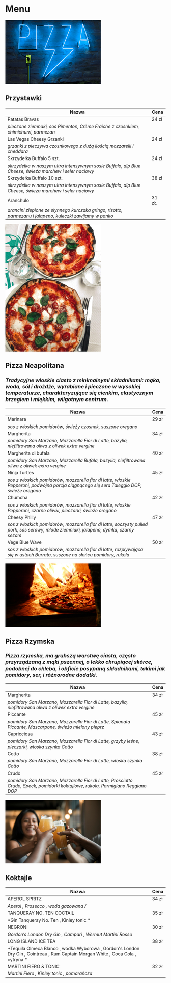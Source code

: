 # Menu

<img src="img/pexels-rodolfoclix-1596884.jpg" width="300">

## Przystawki
| Nazwa                      | Cena  |
|----------------------------|-------|
|Patatas Bravas              | 24 zł |
|*pieczone ziemnaki, sos Pimenton, Crème Fraiche z czosnkiem, chimichurri, parmezan*|
|Las Vegas Cheesy Grzanki    | 24 zł |
|*grzanki z pieczywa czosnkowego z dużą ilością mozzarelli i cheddara*|
|Skrzydełka Buffalo 5 szt.   | 24 zł |
|*skrzydełka w naszym ultra intensywnym sosie Buffalo, dip Blue Cheese, świeża marchew i seler naciowy*|
|Skrzydełka Buffalo 10 szt.  | 38 zł |
|*skrzydełka w naszym ultra intensywnym sosie Buffalo, dip Blue Cheese, świeża marchew i seler naciowy*|
|Aranchulo                   | 31 zŁ |
|*arancini zlepione ze słynnego kurczaka gringo, risotto, parmezanu i jalapeno, kuleczki zawijamy w panko*|

<img src="img/pexels-vince-2147491.jpg" width="300">

## Pizza Neapolitana
### *Tradycyjne włoskie ciasto z minimalnymi składnikami: mąka, woda, sól i drożdże, wyrabiane i pieczone w wysokiej temperaturze, charakteryzujące się cienkim, elastycznym brzegiem i miękkim, wilgotnym centrum.*
| Nazwa | Cena
|-----------|-----|
| Marinara | 29 zł |
|*sos z włoskich pomidorów, świeży czosnek, suszone oregano*  |
| Margherita | 34 zł |
|*pomidory San Marzano, Mozzarella Fior di Latte, bazylia, niefiltrowana oliwa z oliwek extra vergine* |
| Margherita di bufala | 40 zł |
|*pomidory San Marzano, Mozzarella Bufala, bazylia, niefiltrowana oliwa z oliwek extra vergine*|
|Ninja Turtles | 45 zł
|*sos z włoskich pomidorów, mozzarella fior di latte, włoskie Pepperoni, podwójna porcja ciągnącego się sera Taleggio DOP, świeże oregano*|
|Chumcha | 42 zł|
|*sos z włoskich pomidorów, mozzarella fior di latte, włoskie Pepperoni, czarne oliwki, pieczarki, świeże oregano*|
|Cheesy Philly | 47 zł |
|*sos z włoskich pomidorów, mozzarella fior di latte, soczysty pulled pork, sos serowy, młode ziemniaki, jalapeno, dymka, czarny sezam*|
|Vege Blue Wave | 50 zł |
|*sos z włoskich pomidorów, mozzarella fior di latte, rozpływająca się w ustach Burrata, suszone na słońcu pomidory, rukola*|

<img src="img/pexels-viniciusbenedit-1082343.jpg" width="300">

## Pizza Rzymska
### *Pizza rzymska, ma grubszą warstwę ciasta, często przyrządzaną z mąki pszennej, o lekko chrupiącej skórce, podobnej do chleba, i obficie posypaną składnikami, takimi jak pomidory, ser, i różnorodne dodatki.*
| Nazwa | Cena
|-----------|-----|
|Margherita | 34 zł |
|*pomidory San Marzano, Mozzarella Fior di Latte, bazylia, niefiltrowana oliwa z oliwek extra vergine*|
|Piccante | 45 zł |
|*pomidory San Marzano, Mozzarella Fior di Latte, Spianata Piccante, Mascarpone, świeżo mielony pieprz*|
|Capricciosa | 43 zł |
|*pomidory San Marzano, Mozzarella Fior di Latte, grzyby leśne, pieczarki, włoska szynka Cotto*|
|Cotto | 38 zł |
|*pomidory San Marzano, Mozzarella Fior di Latte, włoska szynka Cotto*|
|Crudo | 45 zł |
|*pomidory San Marzano, Mozzarella Fior di Latte, Prosciutto Crudo, Speck, pomidorki koktajlowe, rukola, Parmigiano Reggiano DOP*|

<img src="img/pexels-elevate-1269025.jpg" width="300">

## Koktajle
| Nazwa | Cena |
|-----------|-----|
|APEROL SPRITZ | 34 zł |
|*Aperol , Prosecco , woda gazowana /*|
|TANQUERAY NO. TEN COCTAIL | 35 zł |
|*Gin Tanqueray No. Ten , Kinley tonic *|
|NEGRONI | 30 zł |
|*Gordon’s London Dry Gin ,  Campari , Wermut Martini Rosso*|
|LONG ISLAND ICE TEA | 38 zł |
|*Tequila Olmeca Blanco , wódka Wyborowa , Gordon's London Dry Gin , Cointreau , Rum Captain Morgan White , Coca Cola , cytryna *|
|MARTINI FIERO & TONIC | 32 zł |
|*Martini Fiero , Kinley tonic , pomarańcza*|


